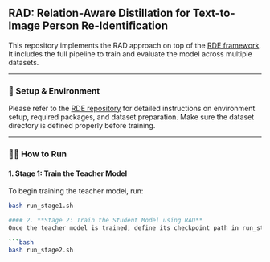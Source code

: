 ## RAD: Relation-Aware Distillation for Text-to-Image Person Re-Identification

This repository implements the RAD approach on top of the [RDE framework](https://github.com/QinYang79/RDE). It includes the full pipeline to train and evaluate the model across multiple datasets.

---

### 🔧 Setup & Environment

Please refer to the [RDE repository](https://github.com/QinYang79/RDE) for detailed instructions on environment setup, required packages, and dataset preparation. Make sure the dataset directory is defined properly before training.

---

### 🏃‍♂️ How to Run

#### 1. **Stage 1: Train the Teacher Model**
To begin training the teacher model, run:

```bash
bash run_stage1.sh

#### 2. **Stage 2: Train the Student Model using RAD**
Once the teacher model is trained, define its checkpoint path in run_stage2.sh and then run:

```bash
bash run_stage2.sh
